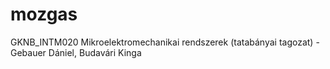 # mozgas
GKNB_INTM020 Mikroelektromechanikai rendszerek (tatabányai tagozat) - Gebauer Dániel, Budavári Kinga
